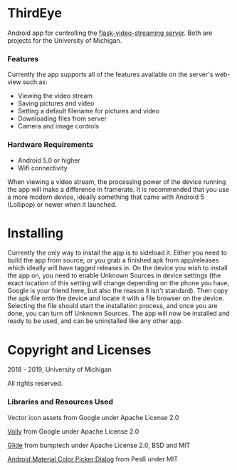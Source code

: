 ThirdEye
========

Android app for controlling the [flask-video-streaming server](https://github.com/mlightning3/flask-video-streaming). Both are projects
for the University of Michigan.

### Features

Currently the app supports all of the features available on the server's web-view
such as:

* Viewing the video stream
* Saving pictures and video
* Setting a default filename for pictures and video
* Downloading files from server
* Camera and image controls

### Hardware Requirements

* Android 5.0 or higher
* Wifi connectivity

When viewing a video stream, the processing power of the device running the app will make a difference
in framerate. It is recommended that you use a more modern device, ideally something that came with
Android 5 (Lollipop) or newer when it launched.

Installing
==========

Currently the only way to install the app is to sideload it. Either you need
to build the app from source, or you grab a finished apk from app/releases
which ideally will have tagged releases in. On the device you wish to install
the app on, you need to enable Unknown Sources in device settings (the exact
location of this setting will change depending on the phone you have, Google
is your friend here, but also the reason it isn't standard). Then copy the
apk file onto the device and locate it with a file browser on the device.
Selecting the file should start the installation process, and once you are
done, you can turn off Unknown Sources. The app will now be installed and ready
to be used, and can be uninstalled like any other app.

Copyright and Licenses
======================
2018 - 2019, University of Michigan

All rights reserved.

### Libraries and Resources Used

Vector icon assets from Google under Apache License 2.0

[Volly](https://github.com/google/volly) from Google under Apache License 2.0

[Glide](https://github.com/bumptech/glide) from bumptech under Apache License 2.0, BSD and MIT

[Android Material Color Picker Dialog](https://github.com/Pes8/android-material-color-picker-dialog) from Pes8 under MIT
